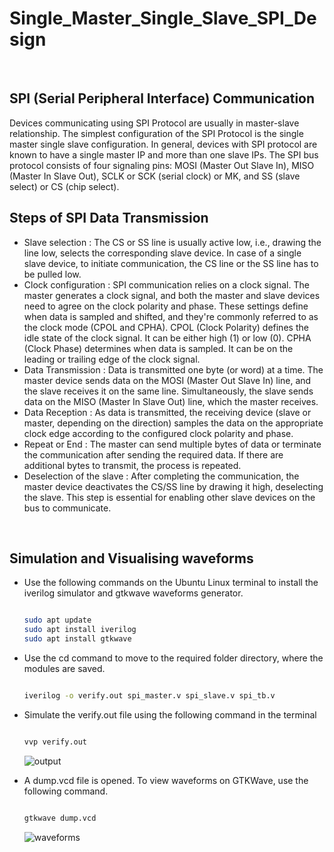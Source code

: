 # Single_Master_Single_Slave_SPI_Design
<br>

## SPI (Serial Peripheral Interface) Communication
Devices communicating using SPI Protocol are usually in master-slave relationship. The simplest configuration of the SPI Protocol is the single master single slave configuration. In general, devices with SPI protocol are known to have a single master IP and more than one slave IPs. The SPI bus protocol consists of four signaling pins: MOSI (Master Out Slave In), MISO (Master In Slave Out), SCLK or SCK (serial clock) or MK, and SS (slave select) or CS (chip select).
<br>

## Steps of SPI Data Transmission
- Slave selection : The CS or SS line is usually active low, i.e., drawing the line low, selects the corresponding slave device. In case of a single slave device, to initiate communication, the CS line or the SS line has to be pulled low.
- Clock configuration : SPI communication relies on a clock signal. The master generates a clock signal, and both the master and slave devices need to agree on the clock polarity and phase. These settings define when data is sampled and shifted, and they're commonly referred to as the clock mode (CPOL and CPHA). CPOL (Clock Polarity) defines the idle state of the clock signal. It can be either high (1) or low (0). CPHA (Clock Phase) determines when data is sampled. It can be on the leading or trailing edge of the clock signal.
- Data Transmission : Data is transmitted one byte (or word) at a time. The master device sends data on the MOSI (Master Out Slave In) line, and the slave receives it on the same line. Simultaneously, the slave sends data on the MISO (Master In Slave Out) line, which the master receives.
- Data Reception : As data is transmitted, the receiving device (slave or master, depending on the direction) samples the data on the appropriate clock edge according to the configured clock polarity and phase.
- Repeat or End : The master can send multiple bytes of data or terminate the communication after sending the required data. If there are additional bytes to transmit, the process is repeated.
- Deselection of the slave : After completing the communication, the master device deactivates the CS/SS line by drawing it high, deselecting the slave. This step is essential for enabling other slave devices on the bus to communicate.
<br>

## Simulation and Visualising waveforms

- Use the following commands on the Ubuntu Linux terminal to install the iverilog simulator and gtkwave waveforms generator.
  ```bash

  sudo apt update
  sudo apt install iverilog
  sudo apt install gtkwave
  ```
- Use the cd command to move to the required folder directory, where the modules are saved.
  ```bash

  iverilog -o verify.out spi_master.v spi_slave.v spi_tb.v

  ```
- Simulate the verify.out file using the following command in the terminal
  ```bash

  vvp verify.out

  ```
  ![output](https://github.com/Poulami2515/Single_Master_Single_Slave_SPI_Design/assets/91011865/be32924f-9b91-487d-99b6-4baaf2b5ec05)

  
- A dump.vcd file is opened. To view waveforms on GTKWave, use the following command.
   ```bash

  gtkwave dump.vcd

  ```
   ![waveforms](https://github.com/Poulami2515/Single_Master_Single_Slave_SPI_Design/assets/91011865/e54a400d-f80e-4855-8498-91d2f4003b5c)

  
